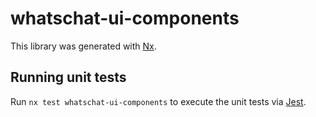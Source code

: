 # whatschat-ui-components

This library was generated with [Nx](https://nx.dev).

## Running unit tests

Run `nx test whatschat-ui-components` to execute the unit tests via [Jest](https://jestjs.io).
